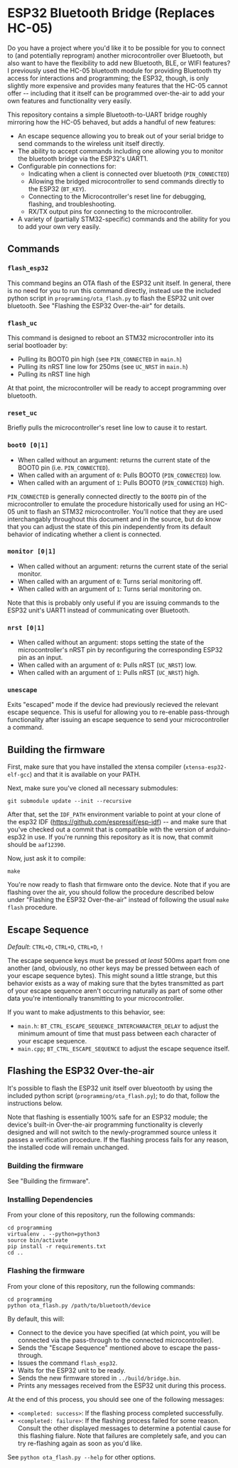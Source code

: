 # ESP32 Bluetooth Bridge (Replaces HC-05)

Do you have a project where you'd like it to be possible for you to connect
to (and potentially reprogram) another microcontroller over Bluetooth, but
also want to have the flexibility to add new Bluetooth, BLE, or WIFI
features?  I previously used the HC-05 bluetooth module for providing Bluetooth
tty access for interactions and programming; the ESP32, though, is only
slightly more expensive and provides many features that the HC-05
cannot offer -- including that it itself can be programmed over-the-air to
add your own features and functionality very easily.

This repository contains a simple Bluetooth-to-UART bridge roughly
mirroring how the HC-05 behaved, but adds a handful of new features:

* An escape sequence allowing you to break out of your serial bridge
  to send commands to the wireless unit itself directly.
* The ability to accept commands including one allowing you to monitor
  the bluetooth bridge via the ESP32's UART1.
* Configurable pin connections for:
    * Indicating when a client is connected over bluetooth (`PIN_CONNECTED`)
    * Allowing the bridged microcontroller to send commands directly to the
      ESP32 (`BT_KEY`).
    * Connecting to the Microcontroller's reset line for debugging,
      flashing, and troubleshooting.
    * RX/TX output pins for connecting to the microcontroller.
* A variety of (partially STM32-specific) commands and the ability
  for you to add your own very easily.

## Commands

### `flash_esp32`

This command begins an OTA flash of the ESP32 unit itself.  In general,
there is no need for you to run this command directly, instead use the
included python script in `programming/ota_flash.py` to flash the ESP32
unit over bluetooth.  See "Flashing the ESP32 Over-the-air" for details.

### `flash_uc`

This command is designed to reboot an STM32 microcontroller into its
serial bootloader by:

* Pulling its BOOT0 pin high (see `PIN_CONNECTED` in `main.h`)
* Pulling its nRST line low for 250ms (see `UC_NRST` in `main.h`)
* Pulling its nRST line high

At that point, the microcontroller will be ready to accept programming
over bluetooth.

### `reset_uc`

Briefly pulls the microcontroller's reset line low to cause it to restart.

### `boot0 [0|1]`

* When called without an argument: returns the current state of the BOOT0 pin
(i.e. `PIN_CONNECTED`).
* When called with an argument of `0`: Pulls BOOT0 (`PIN_CONNECTED`) low.
* When called with an argument of `1`: Pulls BOOT0 (`PIN_CONNECTED`) high.

`PIN_CONNECTED` is generally connected directly to the `BOOT0` pin of the
microcontroller to emulate the procedure historically used for using an
HC-05 unit to flash an STM32 microcontroller.  You'll notice that they
are used interchangably throughout this document and in the source, but do
know that you can adjust the state of this pin independently from its
default behavior of indicating whether a client is connected.

### `monitor [0|1]`

* When called without an argument: returns the current state of the serial
  monitor.
* When called with an argument of `0`: Turns serial monitoring off.
* When called with an argument of `1`: Turns serial monitoring on.

Note that this is probably only useful if you are issuing commands
to the ESP32 unit's UART1 instead of communicating over Bluetooth.

### `nrst [0|1]`

* When called without an argument: stops setting the state of the
  microcontroller's nRST pin by reconfiguring the corresponding ESP32
  pin as an input.
* When called with an argument of `0`: Pulls nRST (`UC_NRST`) low.
* When called with an argument of `1`: Pulls nRST (`UC_NRST`) high.

### `unescape`

Exits "escaped" mode if the device had previously recieved
the relevant escape sequence.  This is useful for allowing you to
re-enable pass-through functionality after issuing an escape sequence
to send your microcontroller a command.

## Building the firmware

First, make sure that you have installed the xtensa compiler
(`xtensa-esp32-elf-gcc`) and that it is available on your PATH.

Next, make sure you've cloned all necessary submodules:

```
git submodule update --init --recursive
```

After that, set the `IDF_PATH` environment variable
to point at your clone of the esp32 IDF (https://github.com/espressif/esp-idf) --
and make sure that you've checked out a commit that is compatible with
the version of arduino-esp32 in use.  If you're running this repository
as it is now, that commit should be `aaf12390`.

Now, just ask it to compile:

```
make
```

You're now ready to flash that firmware onto the device.  Note that if you
are flashing over the air, you should follow the procedure described below
under "Flashing the ESP32 Over-the-air" instead of following the usual
`make flash` procedure.

## Escape Sequence

*Default*: `CTRL+D`, `CTRL+D`, `CTRL+D`, `!`

The escape sequence keys must be pressed _at least_ 500ms apart from one
another (and, obviously, no other keys may be pressed between each of your
escape sequence bytes).  This might sound a little strange, but this
behavior exists as a way of making sure that the bytes transmitted as
part of your escape sequence aren't occurring naturally as part of
some other data you're intentionally transmitting to your microcontroller.

If you want to make adjustments to this behavior, see:

* `main.h`: `BT_CTRL_ESCAPE_SEQUENCE_INTERCHARACTER_DELAY` to adjust the
  minimum amount of time that must pass between each character of your
  escape sequence.
* `main.cpp`; `BT_CTRL_ESCAPE_SEQUENCE` to adjust the escape sequence itself.


## Flashing the ESP32 Over-the-air

It's possible to flash the ESP32 unit itself over blueotooth by
using the included python script (`programming/ota_flash.py`); to do that,
follow the instructions below.

Note that flashing is essentially 100% safe for an ESP32 module; the
device's built-in Over-the-air programming functionality is cleverly
designed and will not switch to the newly-programmed source unless it
passes a verification procedure.  If the flashing process fails for any
reason, the installed code will remain unchanged.

### Building the firmware

See "Building the firmware".

### Installing Dependencies

From your clone of this repository, run the following commands:

```
cd programming
virtualenv . --python=python3
source bin/activate
pip install -r requirements.txt
cd ..
```

### Flashing the firmware

From your clone of this repository, run the following commands:

```
cd programming
python ota_flash.py /path/to/bluetooth/device
```

By default, this will:

* Connect to the device you have specified (at which point, you will
  be connected via the pass-through to the connected microcontroller).
* Sends the "Escape Sequence" mentioned above to escape the pass-through.
* Issues the command `flash_esp32`.
* Waits for the ESP32 unit to be ready.
* Sends the new firmware stored in `../build/bridge.bin`.
* Prints any messages received from the ESP32 unit during this process.

At the end of this process, you should see one of the following messages:

* `<completed: success>`: If the flashing process completed successfully.
* `<completed: failure>`: If the flashing process failed for some reason.
  Consult the other displayed messages to determine a potential cause
  for this flashing fialure.  Note that failures are completely safe, and
  you can try re-flashing again as soon as you'd like.

See `python ota_flash.py --help` for other options.
